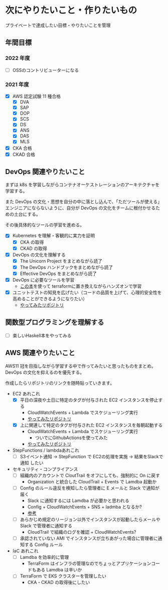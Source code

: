# 次にやりたいこと・作りたいもの

プライベートで達成したい目標・やりたいことを管理

## 年間目標

### 2022 年度

- [ ] OSSのコントリビューターになる

### 2021 年度

- [x] AWS 認定試験 11 種合格
  - [x] DVA
  - [x] SAP
  - [x] DOP
  - [x] SCS
  - [x] DS
  - [x] ANS
  - [x] DAS
  - [x] MLS
- [x] CKA 合格
- [x] CKAD 合格

## DevOps 関連やりたいこと

まずは k8s を学習しながらコンテナオーケストレーションのアーキテクチャを学習する。

また DevOps の文化・思想を自分の中に落とし込んで、「ただツールが使える」エンジニアにならないように、自分が DevOps の文化をチームに根付かせるための土台にする。

その後具体的なツールの学習を進める。

- [x] Kubernetes を理解・客観的に実力を証明
  - [x] CKA の取得
  - [x] CKAD の取得
- [x] DevOps の文化を理解する
  - [x] The Unicorn Project をまとめながら読了
  - [x] The DevOps ハンドブックをまとめながら読了
  - [x] Effective DevOps をまとめながら読了
- [x] DevOps に必要なツールを学習
   - [この本](https://www.amazon.co.jp/dp/B09DKZC1ZH/ref=dp-kindle-redirect?_encoding=UTF8&btkr=1)を使って terraformに置き換えながらハンズオンで学習
- [x] ユニットテストの知見を広げたい（コードの品質を上げて、心理的安全性を高めることができるようになりたい）
  - [やってみたリポジトリ](https://github.com/bun913/software_test_practice_go)

## 関数型プログラミングを理解する

- [ ] 楽しいHaskell本をやってみる

## AWS 関連やりたいこと

AWS11 冠を目指しながら学習する中で作ってみたいと思ったものをまとめ。
DevOps の文化を抑えるのを優先する。

作成したらリポジトリのリンクを随時貼っていきます。

- EC2 あれこれ
  - [x] 平日の深夜や土日に特定のタグが付与された EC2 インスタンスを停止する
    - CloudWatchEvents + Lambda でスケジューリング実行
    - [やってみたリポジトリ](https://github.com/bun913/lamdba_ec2_stop)
  - [X] 上に関連して特定のタグが付与された EC2 インスタンスを毎朝起動する
    - CloudWatchEvents + Lambda でスケジューリング実行
      - ついでにGithubActionsを使ってみた 
    - [やってみたリポジトリ](https://github.com/bun913/ec2_auto_start)
- StepFunctions / lambdaあれこれ
  - [ ] S3イベント通知 -> StepFunction で EC2の処理を実施 -> 結果をSlackで通知 したい
- セキュリティ・コンプライアンス
  - [ ] 組織内のアカウントで CloutTrail をオフにしても、強制的に On に戻す
    - Organization と統合した CloudTrail + Events で Lamdba 起動か
  - [ ] Config のルール違反を検知したら管理者に E メールと Slack で通知が届く
    - Slack に通知するには Lamdba が必要かと思われる
    - Config + CloudWatchEvents + SNS + ladmba となるか?
    - [参考](https://aws.amazon.com/jp/premiumsupport/knowledge-center/sns-lambda-webhooks-chime-slack-teams/)
  - [ ] あらかじめ規定のリージョン以外でインスタンスが起動したらメールや Slack で管理者に通知する
    - CloudTrail で組織のログを確認 + CloudWatchEvents?
  - [ ] 承認されていない AMI でインスタンスが立ちあがった場合に管理者に通知する Config ルール
- IaC あれこれ
  - [ ] Lamdba を効率的に管理
    - TerraForm はインフラの管理なのでちょっとアプリケーションコードもある Lamdba は辛いか
  - [ ] TerraForm で EKS クラスターを管理したい
    - CKA・CKAD の取得後にしたい
